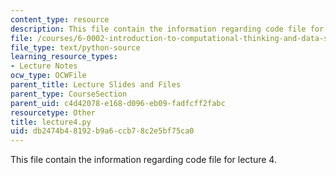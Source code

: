 ```yaml
---
content_type: resource
description: This file contain the information regarding code file for lecture 4.
file: /courses/6-0002-introduction-to-computational-thinking-and-data-science-fall-2016/db2474b48192b9a6ccb78c2e5bf75ca0_lecture4.py
file_type: text/python-source
learning_resource_types:
- Lecture Notes
ocw_type: OCWFile
parent_title: Lecture Slides and Files
parent_type: CourseSection
parent_uid: c4d42078-e168-d096-eb09-fadfcff2fabc
resourcetype: Other
title: lecture4.py
uid: db2474b4-8192-b9a6-ccb7-8c2e5bf75ca0
---
```

This file contain the information regarding code file for lecture 4.

